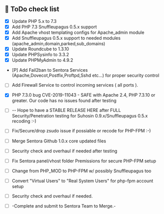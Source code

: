 ## 📑 ToDo check list
- [x]  Update PHP 5.x to 7.3
- [x]  Add PHP 7.3 Snuffleupagus 0.5.x support
- [x]  Add Apache vhost templating configs for Apache_admin module
- [x]  Add Snuffleupagus 0.5.x support to needed modules (apache_admin,domain,parked,sub_domains)
- [x]  Update Roundcube to 1.3.10
- [x]  Update PHPSysinfo to 3.3.2
- [x]  Update PHPMyAdmin to 4.9.2
- [P]  Add Fail2ban to Sentora Services (Apache,Dovecot,Postfix,Proftpd,Sshd etc...) for proper security control
- [ ]  Add Firewall Service to control incoming services ( all ports ).
- [x]  PHP 7.3.0 bug CVE-2019-11043 - SAFE with Apache 2.4, PHP 7.3.10 or greater. Our code has no issues found after testing

- [ ]  -- Hope to have a STABLE RELEASE HERE after FULL Security/Penetration testing for Suhosin 0.9.x/Snuffleupagus 0.5.x recoding :-) 

- [ ]  Fix/Secure/drop zsudo issue if possiable or recode for PHP-FPM :-)
- [ ]  Merge Sentora Github 1.0.x core updated files
- [ ]  Security check and overhaul if needed after testing
- [ ]  Fix Sentora panel/vhost folder Premissions for secure PHP-FPM setup
- [ ]  Change from PHP_MOD to PHP-FPM w/ possibly Snuffleupagus too
- [ ]  Convert "Virtual Users" to "Real System Users" for php-fpm account setup
- [ ]  Security check and overhaul if needed.
- [ ]  -Complete and submit to Sentora Team to Merge.-
